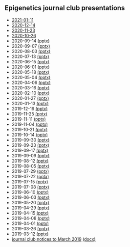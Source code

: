 ## Epigenetics journal club presentations

* [2021-01-11](presentations/20210111/slides.html)
* [2020-12-14](presentations/20201214/slides.html)
* [2020-11-23](presentations/20201123/slides.html)
* [2020-10-26](presentations/20201026/slides.html)
* 2020-09-14 [(pptx)](presentations/20200914-journal-club.pptx)
* 2020-09-07 [(pptx)](presentations/20200907-journal-club.pptx)
* 2020-08-03 [(pptx)](presentations/20200803-journal-club.pptx)
* 2020-07-13 [(pptx)](presentations/20200713-journal-club.pptx)
* 2020-06-15 [(pptx)](presentations/20200615-journal-club.pptx)
* 2020-06-01 [(pptx)](presentations/20200601-journal-club.pptx)
* 2020-05-18 [(pptx)](presentations/20200518-journal-club.pptx)
* 2020-05-04 [(pptx)](presentations/20200504-journal-club.pptx)
* 2020-04-06 [(pptx)](presentations/20200406-journal-club.pptx)
* 2020-03-16 [(pptx)](presentations/20200316-journal-club.pptx)
* 2020-02-10 [(pptx)](presentations/20200210-journal-club.pptx)
* 2020-01-27 [(pptx)](presentations/20200127-journal-club.pptx)
* 2020-01-13 [(pptx)](presentations/20200113-journal-club.pptx)
* 2019-12-16 [(pptx)](presentations/20191216-journal-club.pptx)
* 2019-11-25 [(pptx)](presentations/20191125-journal-club.pptx)
* 2019-11-11 [(pptx)](presentations/20191111-journal-club.pptx)
* 2019-11-04 [(pptx)](presentations/20191104-journal-club.pptx)
* 2019-10-21 [(pptx)](presentations/20191021-journal-club.pptx)
* 2019-10-14 [(pptx)](presentations/20191014-journal-club.pptx)
* 2019-09-30 [(pptx)](presentations/20190930-journal-club.pptx)
* 2019-09-23 [(pptx)](presentations/20190923-journal-club.pptx)
* 2019-09-17 [(pptx)](presentations/20190917-journal-club.pptx)
* 2019-09-09 [(pptx)](presentations/20190909-journal-club.pptx)
* 2019-08-12 [(pptx)](presentations/20190812-journal-club.pptx)
* 2019-08-05 [(pptx)](presentations/20190805-journal-club.pptx)
* 2019-07-29 [(pptx)](presentations/20190729-journal-club.pptx)
* 2019-07-22 [(pptx)](presentations/20190722-journal-club.pptx)
* 2019-07-15 [(pptx)](presentations/20190715-journal-club.pptx)
* 2019-07-08 [(pptx)](presentations/20190708-journal-club.pptx)
* 2019-06-10 [(pptx)](presentations/20190610-journal-club.pptx)
* 2019-06-03 [(pptx)](presentations/20190603-journal-club.pptx)
* 2019-05-20 [(pptx)](presentations/20190520-journal-club.pptx)
* 2019-04-29 [(pptx)](presentations/20190429-journal-club.pptx)
* 2019-04-15 [(pptx)](presentations/20190415-journal-club.pptx)
* 2019-04-08 [(pptx)](presentations/20190408-journal-club.pptx)
* 2019-04-01 [(pptx)](presentations/20190401-journal-club.pptx)
* 2019-03-26 [(pptx)](presentations/20190326-journal-club.pptx)
* 2019-03-12 [(pptx)](presentations/20190312-journal-club.pptx) 
* [journal club notices to March 2019](presentations/journal-club-archive.htm)
    [(docx)](presentations/journal-club-archive.docx) 
